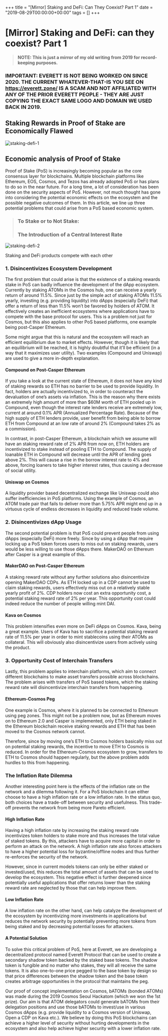 +++
title = "[Mirror] Staking and DeFi: Can They Coexist? Part 1"
date = "2019-08-29T00:00:00+00:00"
tags = []
+++

# [Mirror] Staking and DeFi: can they coexist? Part 1

> **NOTE: This is just a mirror of my old writing from 2019 for record-keeping purposes.**

### IMPORTANT: EVERETT IS NOT BEING WORKED ON SINCE 2020. THE CURRENT WHATEVER-THAT-IS YOU SEE ON https://everett.zone/ IS A SCAM AND NOT AFFILIATED WITH ANY OF THE PRIOR EVERETT PEOPLE - THEY ARE JUST COPYING THE EXACT SAME LOGO AND DOMAIN WE USED BACK IN 2019. 

## Staking Rewards in Proof of Stake are Economically Flawed

![staking-defi-1](/images/mirror-staking-defi-1/staking-defi-1-1.png)

## Economic analysis of Proof of Stake
Proof of Stake (PoS) is increasingly becoming popular as the core consensus layer for blockchains. Multiple blockchain platforms like Ethereum, EOS, Cosmos, and Tezos has already adopted PoS or has plans to do so in the near future. For a long time, a lot of consideration has been done on the security aspects of PoS. However, not much thought has gone into considering the potential economic effects on the ecosystem and the possible negative outcomes of them. In this article, we line up three potential problems that could arise from a PoS based economic system.

> ### To Stake or to Not Stake: 
> 
> ### The Introduction of a Central Interest Rate

![staking-defi-2](/images/mirror-staking-defi-1/staking-defi-1-2.png)

Staking and DeFi products compete with each other

### 1. Disincentivizes Ecosystem Development
The first problem that could arise is that the existence of a staking rewards stake in PoS can badly influence the development of the dApp ecosystem. Currently by staking ATOMs in the Cosmos hub, one can receive a yearly return of around 11.5%. Since just by the simple act of staking ATOMs 11.5% yearly, investing (e.g. providing liquidity) into dApps (especially DeFi) that offer a return of less than 11.5% won’t be favored by holders of ATOM. It effectively creates an inefficient ecosystems where applications have to compete with the base protocol for users. This is a problem not just for Cosmos, but this also applies to other PoS based platforms, one example being post-Casper Ethereum.

Some might argue that this is natural and the ecosystem will reach an efficient equilibrium due to market effects. However, though it is likely that an equilibrium will be reached, it is highly doubtful that it’ll be efficient (in a way that it maximizes user utility). Two examples (Compound and Uniswap) are used to give a more in-depth explanation.

#### Compound on Post-Casper Ethereum
If you take a look at the current state of Ethereum, it does not have any kind of staking rewards so ETH has no barrier to be used to provide liquidity. In fact, holders are actually incentivized to, in order to counteract the devaluation of one’s assets via inflation. This is the reason why there exists an extremely high amount of more than $60M worth of ETH pooled up in Compound, even though the interest rate lenders receive are extremely low, current at around 0.1% APR (Annualized Percentage Rate). Because of the high supply of ETH lenders provide, user benefit from being able to borrow ETH from Compound at an low rate of around 2% (Compound takes 2% as a commission).

In contrast, in post-Casper Ethereum, a blockchain which we assume will have an staking reward rate of 2% APR from now on, ETH holders are incentivized to stake instead of pooling ETH to Compound. The supply of loanable ETH in Compound will decrease until the APR of lending goes above 2%. This will cause a rise in the borrow interest rate to 4% and above, forcing loaners to take higher interest rates, thus causing a decrease of social utility.

#### Uniswap on Cosmos

A liquidity provider based decentralized exchange like Uniswap could also suffer inefficiencies in PoS platforms. Using the example of Cosmos, an ATOM trade pair that fails to deliver more than 5.75% APR might end up in a virtuous cycle of endless decreases in liquidity and reduced trade volume.

### 2. Disincentivizes dApp Usage
The second potential problem is that PoS could prevent people from using dApps (especially DeFi) more freely. Since by using a dApp that require locking up a PoS token forces users to miss out on staking rewards, users would be less willing to use those dApps there. MakerDAO on Ethereum after Casper is a great example of this.

#### MakerDAO on Post-Casper Ethereum
A staking reward rate without any further solutions also disincentivize opening MakerDAO CDPs. As ETH locked up in a CDP cannot be used to claim staking rewards, users effectively miss out on a relatively stable yearly profit of 2%. CDP holders now cost an extra opportunity cost, a potential staking reward rate of 2% per year. This opportunity cost could indeed reduce the number of people willing mint DAI.

#### Kava on Cosmos
This problem intensifies even more on DeFi dApps on Cosmos. Kava, being a great example. Users of Kava has to sacrifice a potential staking reward rate of 11.5% per year in order to mint stablecoins using their ATOMs as collateral. This will obviously also disincentivize users from actively using the product.

### 3. Opportunity Cost of Interchain Transfers
Lastly, this problem applies to interchain platforms, which aim to connect different blockchains to make asset transfers possible across blockchains. The problem arises with transfers of PoS based tokens, which the staking reward rate will disincentivize interchain transfers from happening.

#### Ethereum-Cosmos Peg
One example is Cosmos, where it is planned to be connected to Ethereum using peg zones. This might not be a problem now, but as Ethereum moves on to Ethereum 2.0 and Casper is implemented, only ETH being staked in the Ethereum blockchain receive staking rewards and ETH that has been moved to the Cosmos network cannot.

Therefore, since by moving one’s ETH to Cosmos holders basically miss out on potential staking rewards, the incentive to move ETH to Cosmos is reduced.
In order for the Ethereum-Cosmos ecosystem to grow, transfers to ETH to Cosmos should happen regularly, but the above problem adds hurdles to this from happening.

### The Inflation Rate Dilemma
Another interesting point here is the effects of the inflation rate on the network and a dilemma following it. For a PoS blockchain it can either choose to have a high inflation rate or a low inflation rate. In the status quo, both choices have a trade-off between security and usefulness. This trade-off prevents the network from being more Pareto efficient.

#### High Inflation Rate
Having a high inflation rate by increasing the staking reward rate incentivizes token holders to stake more and thus increases the total value of staked tokens. By this, attackers have to acquire more capital in order to perform an attack on the network. A high inflation rate also forces attackers to have a higher potential loss for byzantine/offline nodes and thus further re-enforces the security of the network.

However, since in current models tokens can only be either staked or invested/used, this reduces the total amount of assets that can be used to develop the ecosystem. This negative effect is further deepened since potentially useful applications that offer returns lower than the staking reward rate are neglected by those that can help improve them.

#### Low Inflation Rate
A low inflation rate on the other hand, can help catalyze the development of the ecosystem by incentivizing more investments in applications but reduces the network security by potentially preventing more tokens from being staked and by decreasing potential losses for attackers.

#### A Potential Solution
To solve this critical problem of PoS, here at Everett, we are developing a decentralized protocol named Everett Protocol that can be used to create a secondary shadow token backed by the staked base tokens. The shadow token is fungible and no matter who stakes, they will all receive the same tokens. It is also one-to-one price pegged to the base token by design so that price differences between the shadow token and the base token creates arbitrage opportunities in the protocol that maintains the peg.

Our proof of concept implementation on Cosmos, bATOMs (bonded ATOMs) was made during the 2019 Cosmos Seoul Hackatom (which we won the 1st prize). Our aim is that ATOM delegators could generate bATOMs from their delegation positions and use those bATOMs to invest/use in various Cosmos dApps (e.g. provide liquidity to a Cosmos version of Uniswap, Open a CDP on Kava etc.). We believe by doing this PoS blockchains can achieve a higher level of security without hurting developments in the ecosystem and also help achieve higher security with a lower inflation rate.
